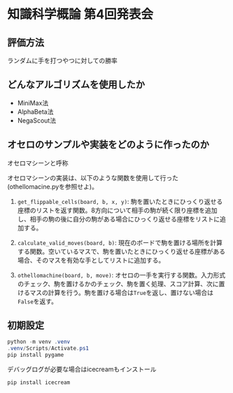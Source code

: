 # 知識科学概論 第4回発表会

## 評価方法

ランダムに手を打つやつに対しての勝率

## どんなアルゴリズムを使用したか

- MiniMax法
- AlphaBeta法
- NegaScout法

## オセロのサンプルや実装をどのように作ったのか

オセロマシーンと呼称

オセロマシーンの実装は、以下のような関数を使用して行った(othellomacine.pyを参照せよ)。

1. `get_flippable_cells(board, b, x, y)`: 駒を置いたときにひっくり返せる座標のリストを返す関数。8方向について相手の駒が続く限り座標を追加し、相手の駒の後に自分の駒がある場合にひっくり返せる座標をリストに追加する。

2. `calculate_valid_moves(board, b)`: 現在のボードで駒を置ける場所を計算する関数。空いているマスで、駒を置いたときにひっくり返せる座標がある場合、そのマスを有効な手としてリストに追加する。

3. `othellomachine(board, b, move)`: オセロの一手を実行する関数。入力形式のチェック、駒を置けるかのチェック、駒を置く処理、スコア計算、次に置けるマスの計算を行う。駒を置ける場合は`True`を返し、置けない場合は`False`を返す。

## 初期設定

```powershell
python -m venv .venv
.venv/Scripts/Activate.ps1
pip install pygame
```

デバッグログが必要な場合はicecreamもインストール
```powershell
pip install icecream
```

